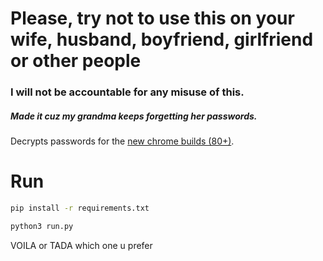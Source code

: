 # Please, try not to use this on your wife, husband, boyfriend, girlfriend or other people
### I will not be accountable for any misuse of this. 
##### Made it cuz my grandma keeps forgetting her passwords.

Decrypts passwords for the [new chrome builds (80+)](https://hothardware.com/news/google-chrome-aes-256-password-encryption-malware-devs#:~:text=While%20cookie%20handling%20dominated%20the,Windows%20using%20AES%2D256%20encryption.&text=And%20it%20still%20does%2C%20but,of%20protection%20for%20added%20security.).

# Run

```bash
pip install -r requirements.txt

python3 run.py
```

VOILA or TADA which one u prefer
